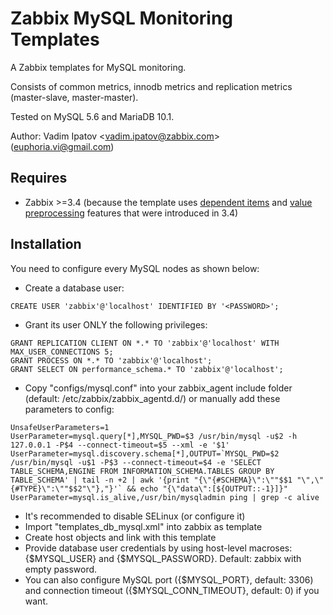 # Zabbix MySQL Monitoring Templates
A Zabbix templates for MySQL monitoring.

Consists of common metrics, innodb metrics and replication metrics (master-slave, master-master).

Tested on MySQL 5.6 and MariaDB 10.1.

Author: Vadim Ipatov <<vadim.ipatov@zabbix.com>> (<euphoria.vi@gmail.com>)

## Requires
* Zabbix >=3.4 (because the template uses [dependent items](https://www.zabbix.com/documentation/3.4/manual/config/items/itemtypes/dependent_items) and [value preprocessing](https://www.zabbix.com/documentation/3.4/manual/config/items/item#item_value_preprocessing) features that were introduced in 3.4)

## Installation
You need to configure every MySQL nodes as shown below:

* Create a database user:

```
CREATE USER 'zabbix'@'localhost' IDENTIFIED BY '<PASSWORD>';
```

* Grant its user ONLY the following privileges:

```
GRANT REPLICATION CLIENT ON *.* TO 'zabbix'@'localhost' WITH MAX_USER_CONNECTIONS 5;
GRANT PROCESS ON *.* TO 'zabbix'@'localhost';
GRANT SELECT ON performance_schema.* TO 'zabbix'@'localhost';
```

* Copy "configs/mysql.conf" into your zabbix_agent include folder (default: /etc/zabbix/zabbix_agentd.d/) or manually add these parameters to config:

```
UnsafeUserParameters=1
UserParameter=mysql.query[*],MYSQL_PWD=$3 /usr/bin/mysql -u$2 -h 127.0.0.1 -P$4 --connect-timeout=$5 --xml -e '$1'
UserParameter=mysql.discovery.schema[*],OUTPUT=`MYSQL_PWD=$2 /usr/bin/mysql -u$1 -P$3 --connect-timeout=$4 -e 'SELECT TABLE_SCHEMA,ENGINE FROM INFORMATION_SCHEMA.TABLES GROUP BY TABLE_SCHEMA' | tail -n +2 | awk '{print "{\"{#SCHEMA}\":\""$$1 "\",\"{#TYPE}\":\""$$2"\"},"}'` && echo "{\"data\":[${OUTPUT::-1}]}"
UserParameter=mysql.is_alive,/usr/bin/mysqladmin ping | grep -c alive
```

* It's recommended to disable SELinux (or configure it)
* Import "templates_db_mysql.xml" into zabbix as template
* Create host objects and link with this template
* Provide database user credentials by using host-level macroses: {$MYSQL_USER} and {$MYSQL_PASSWORD}. Default: zabbix with empty password.
* You can also configure MySQL port ({$MYSQL_PORT}, default: 3306) and connection timeout ({$MYSQL_CONN_TIMEOUT}, default: 0) if you want.

